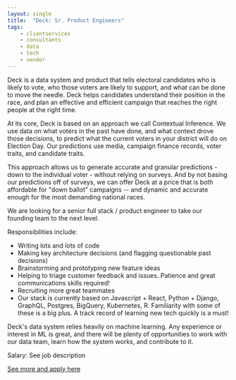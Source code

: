 ```yaml
---
layout: single
title:  "Deck: Sr. Product Engineers"
tags: 
    - clientservices
    - consultants
    - data
    - tech
    - vendor
---
```


Deck is a data system and product that tells electoral candidates who is likely to vote, who those voters are likely to support, and what can be done to move the needle. Deck helps candidates understand their position in the race, and plan an effective and efficient campaign that reaches the right people at the right time.


At its core, Deck is based on an approach we call Contextual Inference. We use data on what voters in the past have done, and what context drove those decisions, to predict what the current voters in your district will do on Election Day. Our predictions use media, campaign finance records, voter traits, and candidate traits.


This approach allows us to generate accurate and granular predictions - down to the individual voter - without relying on surveys. And by not basing our predictions off of surveys, we can offer Deck at a price that is both affordable for "down ballot" campaigns -- and dynamic and accurate enough for the most demanding national races.

We are looking for a senior full stack / product engineer to take our founding team to the next level. 


Responsibilities include:
* Writing lots and lots of code
* Making key architecture decisions (and flagging questionable past decisions)
* Brainstorming and prototyping new feature ideas
* Helping to triage customer feedback and issues. Patience and great communications skills required!
* Recruiting more great teammates
* Our stack is currently based on Javascript + React, Python + Django, GraphQL, Postgres, BigQuery, Kubernetes, R. Familiarity with some of these is a big plus. A track record of learning new tech quickly is a must!



Deck's data system relies heavily on machine learning. Any experience or interest in ML is great, and there will be plenty of opportunities to work with our data team, learn how the system works, and contribute to it.


Salary: See job description


[See more and apply here](https://deck.recruitee.com/o/senior-product-engineer)
